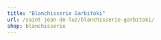 ```yaml
---
title: "Blanchisserie Garbitoki"
url: /saint-jean-de-luz/blanchisserie-garbitoki/
shop: blanchisserie
---
```

